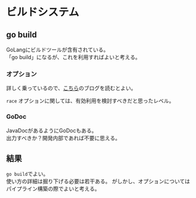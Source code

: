 # ビルドシステム

## go build

GoLangにビルドツールが含有されている。  
「go build」になるが、これを利用すればよいと考える。

### オプション

詳しく乗っているので、[こちら](http://otiai10.hatenablog.com/entry/2014/07/21/224010)のブログを読むとよい。

`race` オプションに関しては、有効利用を検討すべきだと思ったレベル。

### GoDoc
JavaDocがあるようにGoDocもある。  
出力すべきか？開発内部であれば不要に思える。

## 結果
`go build`でよい。  
使い方の詳細は掘り下げる必要は若干ある。
がしかし、オプションについてはパイプライン構築の際でよいと考える。
